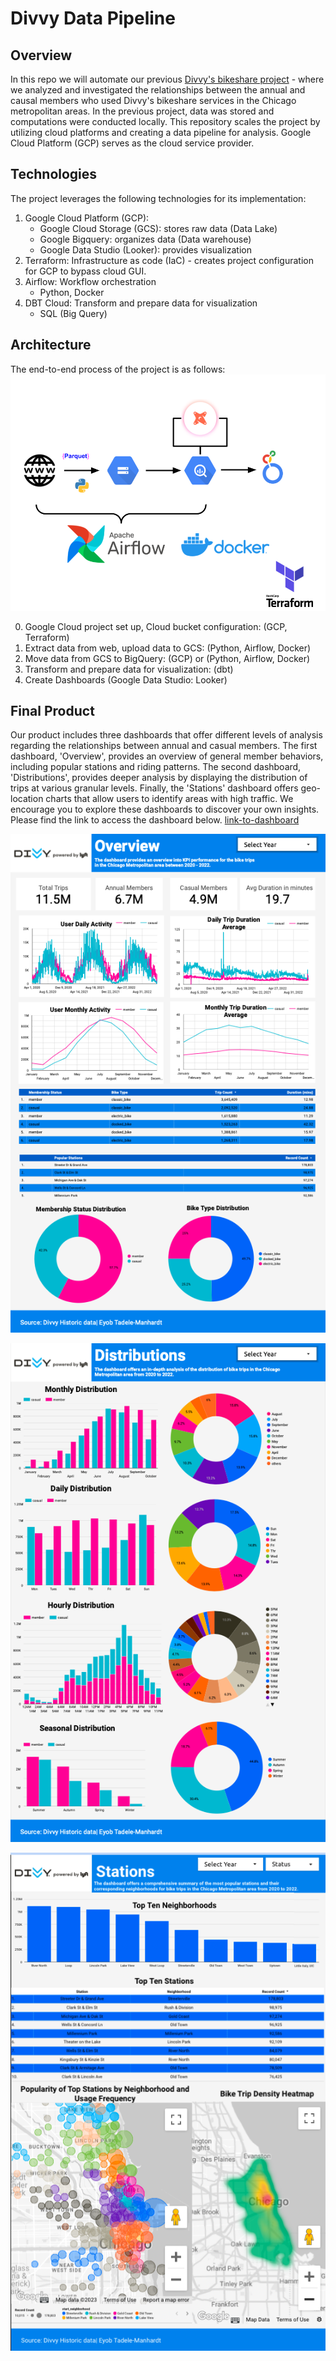 # Divvy Data Pipeline

## Overview
In this repo we will automate our previous [Divvy's bikeshare project](https://github.com/ETM1123/Divvy-Bikeshare-Project) - where we analyzed and investigated the relationships between the annual and causal members who used Divvy's bikeshare services in the Chicago metropolitan areas. In the previous project, data was stored and computations were conducted locally. This repository scales the project by utilizing cloud platforms and creating a data pipeline for analysis. Google Cloud Platform (GCP) serves as the cloud service provider.


## Technologies
The project leverages the following technologies for its implementation:
1. Google Cloud Platform (GCP):
    - Google Cloud Storage (GCS): stores raw data (Data Lake)
    - Google Bigquery: organizes data (Data warehouse)
    - Google Data Studio (Looker): provides visualization 
2. Terraform: Infrastructure as code (IaC) - creates project configuration for GCP to bypass cloud GUI.
3. Airflow: Workflow orchestration 
    - Python, Docker
4. DBT Cloud: Transform and prepare data for visualization 
    - SQL (Big Query)

## Architecture
The end-to-end process of the project is as follows:
![data-pipline](images/Divvy_data_pipeline_01.png)

0. Google Cloud project set up, Cloud bucket configuration: (GCP, Terraform)
1. Extract data from web, upload data to GCS: (Python, Airflow, Docker)
2. Move data from GCS to BigQuery: (GCP) or (Python, Airflow, Docker)
3. Transform and prepare data for visualization: (dbt)
4. Create Dashboards (Google Data Studio: Looker)

## Final Product
Our product includes three dashboards that offer different levels of analysis regarding the relationships between annual and casual members. The first dashboard, 'Overview', provides an overview of general member behaviors, including popular stations and riding patterns. The second dashboard, 'Distributions', provides deeper analysis by displaying the distribution of trips at various granular levels. Finally, the 'Stations' dashboard offers geo-location charts that allow users to identify areas with high traffic. We encourage you to explore these dashboards to discover your own insights. Please find the link to access the dashboard below. [link-to-dashboard](https://lookerstudio.google.com/reporting/2397a020-65d2-42a4-8f05-b36c7c6cadaf)


![Dashboard](images/divvy_overview_dashboard.png)

![Dashboard](images/divvy_biketrip_dist.png)

![Dashboard](images/divvy_stations_dashboard.png)